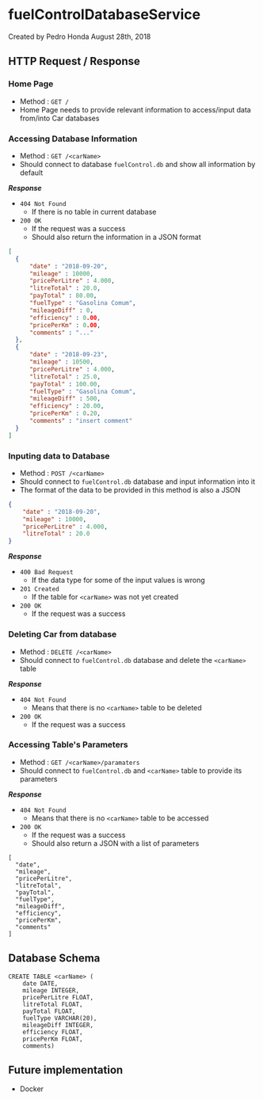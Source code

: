 # fuelControlDatabaseService
Created by Pedro Honda
August 28th, 2018

## HTTP Request / Response

### Home Page

- Method : `GET /`
- Home Page needs to provide relevant information to access/input data from/into Car databases

### Accessing Database Information

- Method : `GET /<carName>`
- Should connect to database `fuelControl.db` and show all information by default

_**Response**_

- `404 Not Found`
  - If there is no <carName> table in current database
- `200 OK`
  - If the request was a success
  - Should also return the information in a JSON format
```json
[
  {
      "date" : "2018-09-20",
      "mileage" : 10000,
      "pricePerLitre" : 4.000,
      "litreTotal" : 20.0,
      "payTotal" : 80.00,
      "fuelType" : "Gasolina Comum",
      "mileageDiff" : 0,
      "efficiency" : 0.00,
      "pricePerKm" : 0.00,
      "comments" : "..."
  },
  {
      "date" : "2018-09-23",
      "mileage" : 10500,
      "pricePerLitre" : 4.000,
      "litreTotal" : 25.0,
      "payTotal" : 100.00,
      "fuelType" : "Gasolina Comum",
      "mileageDiff" : 500,
      "efficiency" : 20.00,
      "pricePerKm" : 0.20,
      "comments" : "insert comment"
  }
]
```

### Inputing data to Database

- Method : `POST /<carName>`
- Should connect to `fuelControl.db` database and input information into it
- The format of the data to be provided in this method is also a JSON
```json
{
    "date" : "2018-09-20",
    "mileage" : 10000,
    "pricePerLitre" : 4.000,
    "litreTotal" : 20.0
}
```

_**Response**_

- `400 Bad Request`
  - If the data type for some of the input values is wrong
- `201 Created`
  - If the table for `<carName>` was not yet created
- `200 OK`
  - If the request was a success

### Deleting Car from database

- Method : `DELETE /<carName>`
- Should connect to `fuelControl.db` database and delete the `<carName>` table

_**Response**_

- `404 Not Found`
  - Means that there is no `<carName>` table to be deleted
- `200 OK`
  - If the request was a success

### Accessing Table's Parameters

- Method : `GET /<carName>/paramaters`
- Should connect to `fuelControl.db` and `<carName>` table to provide its parameters

_**Response**_

- `404 Not Found`
  - Means that there is no `<carName>` table to be accessed
- `200 OK`
  - If the request was a success
  - Should also return a JSON with a list of parameters
```
[
  "date",
  "mileage",
  "pricePerLitre",
  "litreTotal",
  "payTotal",
  "fuelType",
  "mileageDiff",
  "efficiency",
  "pricePerKm",
  "comments"
]
```

## Database Schema
```
CREATE TABLE <carName> (
    date DATE,           
    mileage INTEGER,     
    pricePerLitre FLOAT,  
    litreTotal FLOAT,  
    payTotal FLOAT,       
    fuelType VARCHAR(20),
    mileageDiff INTEGER, 
    efficiency FLOAT,     
    pricePerKm FLOAT,     
    comments)            
```

## Future implementation
- Docker